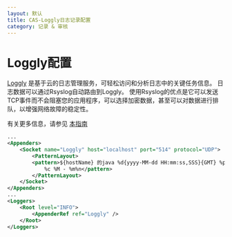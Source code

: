 ```yaml
---
layout: 默认
title: CAS-Loggly日志记录配置
category: 记录 & 审核
---
```


# Loggly配置

[Loggly](https://www.loggly.com) 是基于云的日志管理服务，可轻松访问和分析日志中的关键任务信息。 日志数据可以通过Rsyslog自动路由到Loggly。 使用Rsyslog的优点是它可以发送TCP事件而不会阻塞您的应用程序，可以选择加密数据，甚至可以对数据进行排队，以增强网络故障的稳定性。

有关更多信息，请参见 [本指南](https://www.loggly.com/docs/java-log4j-2/)

```xml
...
<Appenders>
    <Socket name="Loggly" host="localhost" port="514" protocol="UDP">
        <PatternLayout>
        <pattern>${hostName} 的java %d{yyyy-MM-dd HH:mm:ss,SSS}{GMT} %p %t
            %c %M - %m%n</pattern>
        </PatternLayout>
    </Socket>
</Appenders>
...
<Loggers>
    <Root level="INFO">
        <AppenderRef ref="Loggly" />
    </Root>
</Loggers>
```
